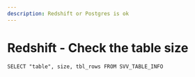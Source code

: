 ```yaml
---
description: Redshift or Postgres is ok
---
```


# Redshift - Check the table size

```
SELECT "table", size, tbl_rows FROM SVV_TABLE_INFO
```
